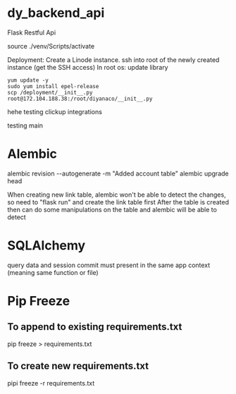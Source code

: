 # dy_backend_api
Flask
Restful Api

source ./venv/Scripts/activate


Deployment:
Create a Linode instance.
ssh into root of the newly created instance (get the SSH access)
In root os: update library 
```
yum update -y
sudo yum install epel-release
scp /deployment/__init__.py root@172.104.188.38:/root/diyanaco/__init__.py
```

hehe testing clickup integrations

testing main

# Alembic
alembic revision --autogenerate -m "Added account table"
alembic upgrade head

When creating new link table, alembic won't be able to detect the changes, so need to "flask run" and create the link table first
After the table is created then can do some manipulations on the table and alembic will be able to detect

# SQLAlchemy
query data and session commit must present in the same app context (meaning same function or file)

# Pip Freeze
## To append to existing requirements.txt
pip freeze > requirements.txt
## To create new requirements.txt
pipi freeze -r requirements.txt